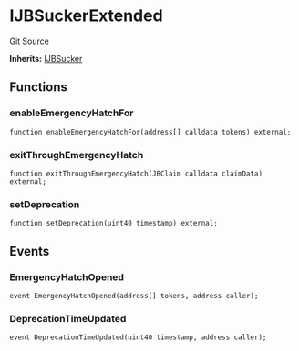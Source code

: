 # IJBSuckerExtended
[Git Source](https://github.com/Bananapus/nana-suckers/blob/faba69dd26a284c037886fb39a0fe6a34055e8dd/src/interfaces/IJBSuckerExtended.sol)

**Inherits:**
[IJBSucker](/docs/v4/api/suckers/interfaces/IJBSucker.sol/interface.IJBSucker.md)


## Functions
### enableEmergencyHatchFor


```solidity
function enableEmergencyHatchFor(address[] calldata tokens) external;
```

### exitThroughEmergencyHatch


```solidity
function exitThroughEmergencyHatch(JBClaim calldata claimData) external;
```

### setDeprecation


```solidity
function setDeprecation(uint40 timestamp) external;
```

## Events
### EmergencyHatchOpened

```solidity
event EmergencyHatchOpened(address[] tokens, address caller);
```

### DeprecationTimeUpdated

```solidity
event DeprecationTimeUpdated(uint40 timestamp, address caller);
```

